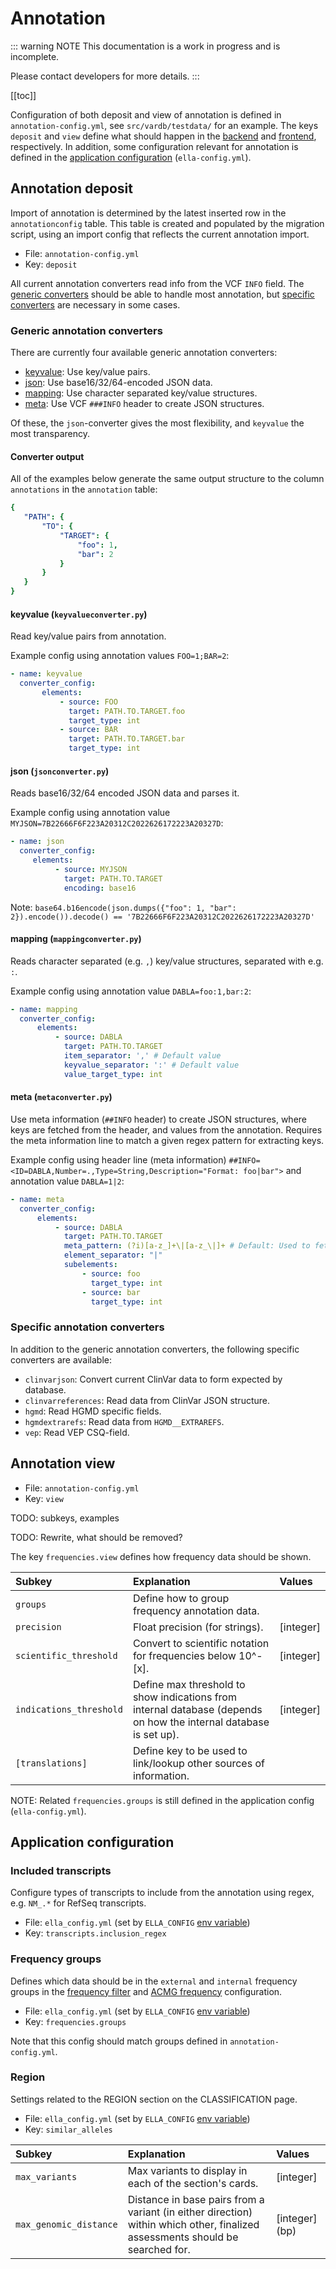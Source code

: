 # Annotation

::: warning NOTE
This documentation is a work in progress and is incomplete.

Please contact developers for more details.
:::

[[toc]]

Configuration of both deposit and view of annotation is defined in `annotation-config.yml`, see `src/vardb/testdata/` for an example. The keys `deposit` and `view` define what should happen in the [backend](#annotation-deposit) and [frontend](#annotation-view), respectively. In addition, some configuration relevant for annotation is defined in the [application configuration](#application-configuration) (`ella-config.yml`).

## Annotation deposit

Import of annotation is determined by the latest inserted row in the `annotationconfig` table. This table is created and populated by the migration script, using an import config that reflects the current annotation import.

- File: `annotation-config.yml` 
- Key: `deposit`

All current annotation converters read info from the VCF `INFO` field. The [generic converters](#generic-annotation-converters) should be able to handle most annotation, but [specific converters](#specific-annotation-converters) are necessary in some cases. 

### Generic annotation converters

There are currently four available generic annotation converters: 

- [keyvalue](#keyvalue-keyvalueconverter-py): Use key/value pairs.
- [json](#json-jsonconverter-py): Use base16/32/64-encoded JSON data.
- [mapping](#mapping-mappingconverter-py): Use character separated key/value structures.
- [meta](#meta-metaconverter-py): Use VCF `###INFO` header to create JSON structures.

Of these, the `json`-converter gives the most flexibility, and `keyvalue` the most transparency.

#### Converter output

All of the examples below generate the same output structure to the column `annotations` in the `annotation` table:

``` yml
{
   "PATH": {
       "TO": {
           "TARGET": {
               "foo": 1,
               "bar": 2
           }
       }
   }
}
```


#### keyvalue (`keyvalueconverter.py`)

Read key/value pairs from annotation. 

Example config using annotation values `FOO=1;BAR=2`: 

``` yml
- name: keyvalue
  converter_config:
       elements:
           - source: FOO
             target: PATH.TO.TARGET.foo
             target_type: int
           - source: BAR
             target: PATH.TO.TARGET.bar
             target_type: int
```

#### json (`jsonconverter.py`)

Reads base16/32/64 encoded JSON data and parses it.

Example config using annotation value `MYJSON=7B22666F6F223A20312C2022626172223A20327D`:

``` yml
- name: json
  converter_config:
     elements:
          - source: MYJSON
            target: PATH.TO.TARGET
            encoding: base16
```


Note: `base64.b16encode(json.dumps({"foo": 1, "bar": 2}).encode()).decode() == '7B22666F6F223A20312C2022626172223A20327D'`

#### mapping (`mappingconverter.py`)

Reads character separated (e.g. `,`) key/value structures, separated with e.g. `:`.

Example config using annotation value `DABLA=foo:1,bar:2`:

``` yml
- name: mapping
  converter_config:
      elements:
          - source: DABLA
            target: PATH.TO.TARGET
            item_separator: ',' # Default value
            keyvalue_separator: ':' # Default value
            value_target_type: int
```

#### meta (`metaconverter.py`)

Use meta information (`##INFO` header) to create JSON structures, where keys are fetched from the header, and values from the annotation. Requires the meta information line to match a given regex pattern for extracting keys.

Example config using header line (meta information) `##INFO=<ID=DABLA,Number=.,Type=String,Description="Format: foo|bar">` and annotation value `DABLA=1|2`:

``` yml
- name: meta
  converter_config:
      elements:
          - source: DABLA
            target: PATH.TO.TARGET
            meta_pattern: (?i)[a-z_]+\|[a-z_\|]+ # Default: Used to fetch keys
            element_separator: "|"
            subelements:
                - source: foo
                  target_type: int
                - source: bar
                  target_type: int
```

### Specific annotation converters

In addition to the generic annotation converters, the following specific converters are available:

- `clinvarjson`: Convert current ClinVar data to form expected by database.
- `clinvarreferences`: Read data from ClinVar JSON structure.
- `hgmd`: Read HGMD specific fields.
- `hgmdextrarefs`:  Read data from `HGMD__EXTRAREFS`.
- `vep`:  Read VEP CSQ-field.


## Annotation view

- File: `annotation-config.yml` 
- Key: `view`

TODO: subkeys, examples 

<!-- Old key/description -->

TODO: Rewrite, what should be removed? 

The key `frequencies.view` defines how frequency data should be shown. 

Subkey	|	Explanation |   Values
:---	|	:---    |	:---
`groups`    |   Define how to group frequency annotation data.  |
`precision`  |  Float precision (for strings).  |   [integer]
`scientific_threshold`  |   Convert to scientific notation for frequencies below 10^-[x]. |   [integer]
`indications_threshold`  |   Define max threshold to show indications from internal database (depends on how the internal database is set up).  |   [integer]
`[translations]`  |   Define key to be used to link/lookup other sources of information.    |

<!-- END old key -->

NOTE: Related `frequencies.groups` is still defined in the application config (`ella-config.yml`).


## Application configuration

### Included transcripts

Configure types of transcripts to include from the annotation using regex, e.g. `NM_.*` for RefSeq transcripts.

- File: `ella_config.yml` (set by `ELLA_CONFIG` [env variable](/technical/production.html#setup-environment))
- Key: `transcripts.inclusion_regex`

### Frequency groups

Defines which data should be in the `external` and `internal` frequency groups in the [frequency filter](/technical/filtering.html#frequency-filter) and [ACMG frequency](/technical/acmg.html#user-group-rules) configuration. 

- File: `ella_config.yml` (set by `ELLA_CONFIG` [env variable](/technical/production.html#setup-environment))
- Key: `frequencies.groups`

Note that this config should match groups defined in `annotation-config.yml`. 

### Region

Settings related to the REGION section on the CLASSIFICATION page. 

- File: `ella_config.yml` (set by `ELLA_CONFIG` [env variable](/technical/production.html#setup-environment))
- Key: `similar_alleles`

Subkey	|	Explanation |   Values
:---	|	:---    |	:---
`max_variants`    |   Max variants to display in each of the section's cards.  |    [integer]
`max_genomic_distance`  |  Distance in base pairs from a variant (in either direction) within which other, finalized assessments should be searched for.  |   [integer] (bp)

